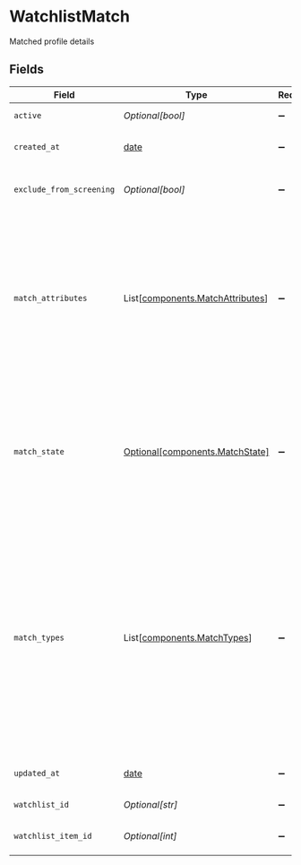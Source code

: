 # WatchlistMatch

Matched profile details


## Fields

| Field                                                                                                                                                                                                                                                                                                                                                                                                                                                                        | Type                                                                                                                                                                                                                                                                                                                                                                                                                                                                         | Required                                                                                                                                                                                                                                                                                                                                                                                                                                                                     | Description                                                                                                                                                                                                                                                                                                                                                                                                                                                                  | Example                                                                                                                                                                                                                                                                                                                                                                                                                                                                      |
| ---------------------------------------------------------------------------------------------------------------------------------------------------------------------------------------------------------------------------------------------------------------------------------------------------------------------------------------------------------------------------------------------------------------------------------------------------------------------------- | ---------------------------------------------------------------------------------------------------------------------------------------------------------------------------------------------------------------------------------------------------------------------------------------------------------------------------------------------------------------------------------------------------------------------------------------------------------------------------- | ---------------------------------------------------------------------------------------------------------------------------------------------------------------------------------------------------------------------------------------------------------------------------------------------------------------------------------------------------------------------------------------------------------------------------------------------------------------------------- | ---------------------------------------------------------------------------------------------------------------------------------------------------------------------------------------------------------------------------------------------------------------------------------------------------------------------------------------------------------------------------------------------------------------------------------------------------------------------------- | ---------------------------------------------------------------------------------------------------------------------------------------------------------------------------------------------------------------------------------------------------------------------------------------------------------------------------------------------------------------------------------------------------------------------------------------------------------------------------- |
| `active`                                                                                                                                                                                                                                                                                                                                                                                                                                                                     | *Optional[bool]*                                                                                                                                                                                                                                                                                                                                                                                                                                                             | :heavy_minus_sign:                                                                                                                                                                                                                                                                                                                                                                                                                                                           | Identifies if the entry is active or not                                                                                                                                                                                                                                                                                                                                                                                                                                     | true                                                                                                                                                                                                                                                                                                                                                                                                                                                                         |
| `created_at`                                                                                                                                                                                                                                                                                                                                                                                                                                                                 | [date](https://docs.python.org/3/library/datetime.html#date-objects)                                                                                                                                                                                                                                                                                                                                                                                                         | :heavy_minus_sign:                                                                                                                                                                                                                                                                                                                                                                                                                                                           | The time the watchlist match was created                                                                                                                                                                                                                                                                                                                                                                                                                                     | 2023-06-13 23:48:58.343 +0000 UTC                                                                                                                                                                                                                                                                                                                                                                                                                                            |
| `exclude_from_screening`                                                                                                                                                                                                                                                                                                                                                                                                                                                     | *Optional[bool]*                                                                                                                                                                                                                                                                                                                                                                                                                                                             | :heavy_minus_sign:                                                                                                                                                                                                                                                                                                                                                                                                                                                           | Identifies that a confirmed watchlist match can be excluded when calculating the related screen state                                                                                                                                                                                                                                                                                                                                                                        | false                                                                                                                                                                                                                                                                                                                                                                                                                                                                        |
| `match_attributes`                                                                                                                                                                                                                                                                                                                                                                                                                                                           | List[[components.MatchAttributes](../../models/components/matchattributes.md)]                                                                                                                                                                                                                                                                                                                                                                                               | :heavy_minus_sign:                                                                                                                                                                                                                                                                                                                                                                                                                                                           | The attributes used in watchlist screening, one of:<br/>- `MATCH_ATTRIBUTE_UNSPECIFIED` - Default/Null value.<br/>- `NAME` - Matched on name.<br/>- `PHONE_NUMBER` - Matched on phone number.<br/>- `BIRTH_DATE` - Matched on birth date.<br/>- `IDENTIFICATION` - Matched on identification.<br/>- `EMAIL` - Matched on email.<br/>- `ADDRESS` - Matched on address.                                                                                                        | PHONE_NUMBER, EMAIL                                                                                                                                                                                                                                                                                                                                                                                                                                                          |
| `match_state`                                                                                                                                                                                                                                                                                                                                                                                                                                                                | [Optional[components.MatchState]](../../models/components/matchstate.md)                                                                                                                                                                                                                                                                                                                                                                                                     | :heavy_minus_sign:                                                                                                                                                                                                                                                                                                                                                                                                                                                           | The match state for a profile, one of:<br/>- `MATCH_UNSPECIFIED` - Default/Null value.<br/>- `CONFIRMED_MATCH` - Match is confirmed.<br/>- `POTENTIAL_MATCH` - Match is a potential.<br/>- `NO_MATCH` - Match is confirmed not to be a match.<br/>- `INCONCLUSIVE` - Match is deemed to be inconclusive.                                                                                                                                                                     | CONFIRMED_MATCH                                                                                                                                                                                                                                                                                                                                                                                                                                                              |
| `match_types`                                                                                                                                                                                                                                                                                                                                                                                                                                                                | List[[components.MatchTypes](../../models/components/matchtypes.md)]                                                                                                                                                                                                                                                                                                                                                                                                         | :heavy_minus_sign:                                                                                                                                                                                                                                                                                                                                                                                                                                                           | The type of watchlist match, one of:<br/>- `MATCH_TYPE_UNSPECIFIED` - Default/Null value.<br/>- `NON_OFAC_SANCTIONS` - Matched on a non OFAC sanctions list.<br/>- `RELATIVE_OR_CLOSE_ASSOCIATE` - Matched on a relative or close associate.<br/>- `OFAC_SANCTIONS` - Matched on a OFAC sanctions list.<br/>- `POLITICALLY_EXPOSED_PERSON` - Matched on a politically exposed person list.<br/>- `DNDB` - Matched on a do not do business list.<br/>- `NEGATIVE_NEWS` - Matched on a negative news list. | NEGATIVE_NEWS, OFAC_SANCTIONS                                                                                                                                                                                                                                                                                                                                                                                                                                                |
| `updated_at`                                                                                                                                                                                                                                                                                                                                                                                                                                                                 | [date](https://docs.python.org/3/library/datetime.html#date-objects)                                                                                                                                                                                                                                                                                                                                                                                                         | :heavy_minus_sign:                                                                                                                                                                                                                                                                                                                                                                                                                                                           | The time the watchlist match was last updated                                                                                                                                                                                                                                                                                                                                                                                                                                | 2023-06-13 23:48:58.343 +0000 UTC                                                                                                                                                                                                                                                                                                                                                                                                                                            |
| `watchlist_id`                                                                                                                                                                                                                                                                                                                                                                                                                                                               | *Optional[str]*                                                                                                                                                                                                                                                                                                                                                                                                                                                              | :heavy_minus_sign:                                                                                                                                                                                                                                                                                                                                                                                                                                                           | Indicates the watchlist source for a given match                                                                                                                                                                                                                                                                                                                                                                                                                             | DOWJONES                                                                                                                                                                                                                                                                                                                                                                                                                                                                     |
| `watchlist_item_id`                                                                                                                                                                                                                                                                                                                                                                                                                                                          | *Optional[int]*                                                                                                                                                                                                                                                                                                                                                                                                                                                              | :heavy_minus_sign:                                                                                                                                                                                                                                                                                                                                                                                                                                                           | Identification number for the watchlist item that was matched                                                                                                                                                                                                                                                                                                                                                                                                                | 123456                                                                                                                                                                                                                                                                                                                                                                                                                                                                       |